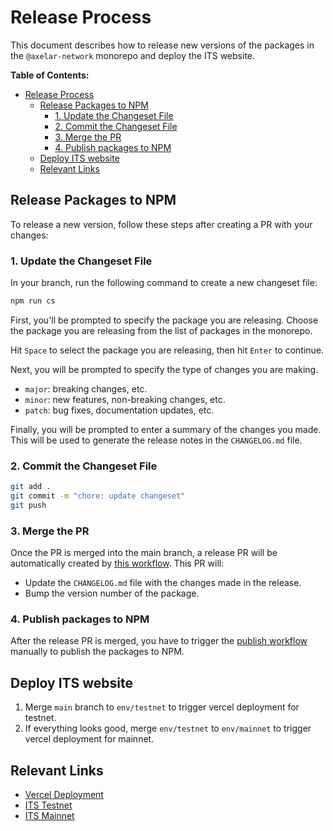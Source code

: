 # Release Process

This document describes how to release new versions of the packages in the `@axelar-network` monorepo and deploy the ITS website.

**Table of Contents:**
- [Release Process](#release-process)
  - [Release Packages to NPM](#release-packages-to-npm)
    - [1. Update the Changeset File](#1-update-the-changeset-file)
    - [2. Commit the Changeset File](#2-commit-the-changeset-file)
    - [3. Merge the PR](#3-merge-the-pr)
    - [4. Publish packages to NPM](#4-publish-packages-to-npm)
  - [Deploy ITS website](#deploy-its-website)
  - [Relevant Links](#relevant-links)

## Release Packages to NPM

To release a new version, follow these steps after creating a PR with your changes:

### 1. Update the Changeset File

In your branch, run the following command to create a new changeset file:

```bash
npm run cs
```

First, you'll be prompted to specify the package you are releasing. Choose the package you are releasing from the list of packages in the monorepo.

Hit `Space` to select the package you are releasing, then hit `Enter` to continue.

Next, you will be prompted to specify the type of changes you are making.
- `major`: breaking changes, etc.
- `minor`: new features, non-breaking changes, etc.
- `patch`: bug fixes, documentation updates, etc.

Finally, you will be prompted to enter a summary of the changes you made. This will be used to generate the release notes in the `CHANGELOG.md` file.

### 2. Commit the Changeset File

```bash
git add .
git commit -m "chore: update changeset"
git push
```

### 3. Merge the PR

Once the PR is merged into the main branch, a release PR will be automatically created by [this workflow](https://github.com/axelarnetwork/axelarjs/actions/workflows/changesets_version_pr.yml). This PR will:
   - Update the `CHANGELOG.md` file with the changes made in the release.
   - Bump the version number of the package.

### 4. Publish packages to NPM

After the release PR is merged, you have to trigger the [publish workflow](https://github.com/axelarnetwork/axelarjs/actions/workflows/publish_version.yml) manually to publish the packages to NPM.

## Deploy ITS website

1. Merge `main` branch to `env/testnet` to trigger vercel deployment for testnet.
2. If everything looks good, merge `env/testnet` to `env/mainnet` to trigger vercel deployment for mainnet.

## Relevant Links

- [Vercel Deployment](https://vercel.com/axelar-network/axelar-maestro)
- [ITS Testnet](https://testnet.interchain.axelar.dev/)
- [ITS Mainnet](https://interchain.axelar.network/)
